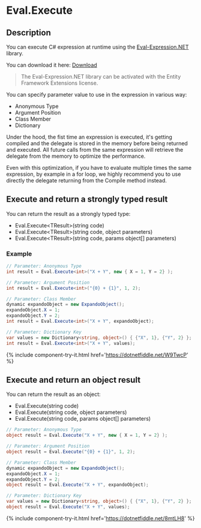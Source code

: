 # Eval.Execute

## Description
You can execute C# expression at runtime using the [Eval-Expression.NET](http://eval-expression.net/) library.

You can download it here: [Download](http://eval-expression.net/download)

> The Eval-Expression.NET library can be activated with the Entity Framework Extensions license. 

You can specify parameter value to use in the expression in various way:

- Anonymous Type
- Argument Position
- Class Member
- Dictionary

Under the hood, the fist time an expression is executed, it's getting compiled and the delegate is stored in the memory before being returned and executed. All future calls from the same expression will retrieve the delegate from the memory to optimize the performance.

Even with this optimization, if you have to evaluate multiple times the same expression, by example in a for loop, we highly recommend you to use directly the delegate returning from the Compile method instead.

## Execute and return a strongly typed result
You can return the result as a strongly typed type:

- Eval.Execute&lt;TResult&gt;(string code)
- Eval.Execute&lt;TResult&gt;(string code, object parameters)
- Eval.Execute&lt;TResult&gt;(string code, params object[] parameters)

### Example

```csharp
// Parameter: Anonymous Type
int result = Eval.Execute<int>("X + Y", new { X = 1, Y = 2} );

// Parameter: Argument Position
int result = Eval.Execute<int>("{0} + {1}", 1, 2);

// Parameter: Class Member
dynamic expandoObject = new ExpandoObject();
expandoObject.X = 1;
expandoObject.Y = 2;
int result = Eval.Execute<int>("X + Y", expandoObject);

// Parameter: Dictionary Key
var values = new Dictionary<string, object>() { {"X", 1}, {"Y", 2} };
int result = Eval.Execute<int>("X + Y", values);
```
{% include component-try-it.html href='https://dotnetfiddle.net/W9TwcP' %}  

## Execute and return an object result
You can return the result as an object:

- Eval.Execute(string code)
- Eval.Execute(string code, object parameters)
- Eval.Execute(string code, params object[] parameters)

```csharp
// Parameter: Anonymous Type
object result = Eval.Execute("X + Y", new { X = 1, Y = 2} );

// Parameter: Argument Position
object result = Eval.Execute("{0} + {1}", 1, 2);

// Parameter: Class Member
dynamic expandoObject = new ExpandoObject();
expandoObject.X = 1;
expandoObject.Y = 2;
object result = Eval.Execute("X + Y", expandoObject);

// Parameter: Dictionary Key
var values = new Dictionary<string, object>() { {"X", 1}, {"Y", 2} };
object result = Eval.Execute("X + Y", values);
```
{% include component-try-it.html href='https://dotnetfiddle.net/8mtLH8' %}  
